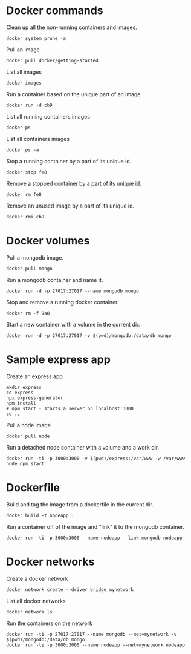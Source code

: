 # Docker commands

Clean up all the non-running containers and images.

```
docker system prune -a
```

Pull an image

```
docker pull docker/getting-started
```

List all images

```
docker images
```

Run a container based on the unique part of an image.

```
docker run -d cb9
```

List all running containers images

```
docker ps
```

List all containers images

```
docker ps -a
```

Stop a running container by a part of its unique id.

```
docker stop fe8
```

Remove a stopped container by a part of its unique id.

```
docker rm fe8
```

Remove an unused image by a part of its unique id.

```
docker rmi cb9
```

# Docker volumes

Pull a mongodb image.

```
docker pull mongo
```

Run a mongodb container and name it.

```
docker run -d -p 27017:27017 --name mongodb mongo
```

Stop and remove a running docker container.

```
docker rm -f 9a8
```

Start a new container with a volume in the current dir.

```
docker run -d -p 27017:27017 -v $(pwd)/mongodb:/data/db mongo
```

# Sample express app

Create an express app

```
mkdir express
cd express
npx express-generator
npm install
# npm start - starts a server on localhost:3000
cd ..
```

Pull a node image

```
docker pull node
```

Run a detached node container with a volume and a work dir.

```
docker run -ti -p 3000:3000 -v $(pwd)/express:/var/www -w /var/www node npm start
```

# Dockerfile

Build and tag the image from a dockerfile in the current dir.

```
docker build -t nodeapp .
```

Run a container off of the image and "link" it to the mongodb container.

```
docker run -ti -p 3000:3000 --name nodeapp --link mongodb nodeapp
```

# Docker networks

Create a docker network

```
docker network create --driver bridge mynetwork
```

List all docker networks

```
docker network ls
```

Run the containers on the network

```
docker run -ti -p 27017:27017 --name mongodb --net=mynetwork -v $(pwd)/mongodb:/data/db mongo
docker run -ti -p 3000:3000 --name nodeapp --net=mynetwork nodeapp
```
